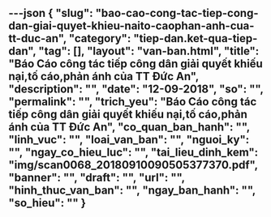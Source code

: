 ---json
{
    "slug": "bao-cao-cong-tac-tiep-cong-dan-giai-quyet-khieu-naito-caophan-anh-cua-tt-duc-an",
    "category": "tiep-dan.ket-qua-tiep-dan",
    "tag": [],
    "layout": "van-ban.html",
    "title": "Báo Cáo công tác tiếp công dân giải quyết khiếu nại,tố cáo,phản ánh của TT Đức An",
    "description": "",
    "date": "12-09-2018",
    "so": "",
    "permalink": "",
    "trich_yeu": "Báo Cáo công tác tiếp công dân giải quyết khiếu nại,tố cáo,phản ánh của TT Đức An",
    "co_quan_ban_hanh": "",
    "linh_vuc": "",
    "loai_van_ban": "",
    "nguoi_ky": "",
    "ngay_co_hieu_luc": "",
    "tai_lieu_dinh_kem": "img/scan0068_20180910090505377370.pdf",
    "banner": "",
    "draft": "",
    "url": "",
    "hinh_thuc_van_ban": "",
    "ngay_ban_hanh": "",
    "so_hieu": ""
}
---
